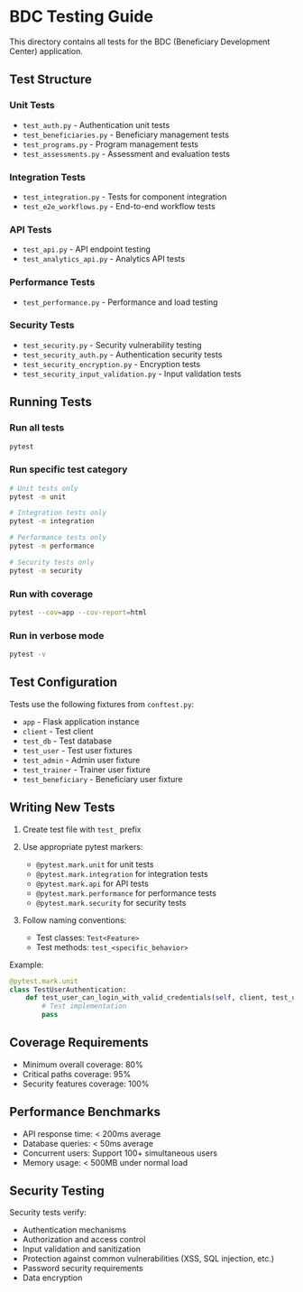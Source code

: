 # BDC Testing Guide

This directory contains all tests for the BDC (Beneficiary Development Center) application.

## Test Structure

### Unit Tests
- `test_auth.py` - Authentication unit tests
- `test_beneficiaries.py` - Beneficiary management tests  
- `test_programs.py` - Program management tests
- `test_assessments.py` - Assessment and evaluation tests

### Integration Tests
- `test_integration.py` - Tests for component integration
- `test_e2e_workflows.py` - End-to-end workflow tests

### API Tests
- `test_api.py` - API endpoint testing
- `test_analytics_api.py` - Analytics API tests

### Performance Tests
- `test_performance.py` - Performance and load testing

### Security Tests
- `test_security.py` - Security vulnerability testing
- `test_security_auth.py` - Authentication security tests
- `test_security_encryption.py` - Encryption tests
- `test_security_input_validation.py` - Input validation tests

## Running Tests

### Run all tests
```bash
pytest
```

### Run specific test category
```bash
# Unit tests only
pytest -m unit

# Integration tests only
pytest -m integration

# Performance tests only
pytest -m performance

# Security tests only
pytest -m security
```

### Run with coverage
```bash
pytest --cov=app --cov-report=html
```

### Run in verbose mode
```bash
pytest -v
```

## Test Configuration

Tests use the following fixtures from `conftest.py`:
- `app` - Flask application instance
- `client` - Test client
- `test_db` - Test database
- `test_user` - Test user fixtures
- `test_admin` - Admin user fixture
- `test_trainer` - Trainer user fixture
- `test_beneficiary` - Beneficiary user fixture

## Writing New Tests

1. Create test file with `test_` prefix
2. Use appropriate pytest markers:
   - `@pytest.mark.unit` for unit tests
   - `@pytest.mark.integration` for integration tests
   - `@pytest.mark.api` for API tests
   - `@pytest.mark.performance` for performance tests
   - `@pytest.mark.security` for security tests

3. Follow naming conventions:
   - Test classes: `Test<Feature>`
   - Test methods: `test_<specific_behavior>`

Example:
```python
@pytest.mark.unit
class TestUserAuthentication:
    def test_user_can_login_with_valid_credentials(self, client, test_user):
        # Test implementation
        pass
```

## Coverage Requirements

- Minimum overall coverage: 80%
- Critical paths coverage: 95%
- Security features coverage: 100%

## Performance Benchmarks

- API response time: < 200ms average
- Database queries: < 50ms average
- Concurrent users: Support 100+ simultaneous users
- Memory usage: < 500MB under normal load

## Security Testing

Security tests verify:
- Authentication mechanisms
- Authorization and access control
- Input validation and sanitization
- Protection against common vulnerabilities (XSS, SQL injection, etc.)
- Password security requirements
- Data encryption